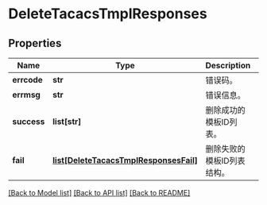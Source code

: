 # DeleteTacacsTmplResponses

## Properties
Name | Type | Description | Notes
------------ | ------------- | ------------- | -------------
**errcode** | **str** | 错误码。 | 
**errmsg** | **str** | 错误信息。 | 
**success** | **list[str]** | 删除成功的模板ID列表。 | [optional] 
**fail** | [**list[DeleteTacacsTmplResponsesFail]**](DeleteTacacsTmplResponsesFail.md) | 删除失败的模板ID列表结构。 | [optional] 

[[Back to Model list]](../README.md#documentation-for-models) [[Back to API list]](../README.md#documentation-for-api-endpoints) [[Back to README]](../README.md)


